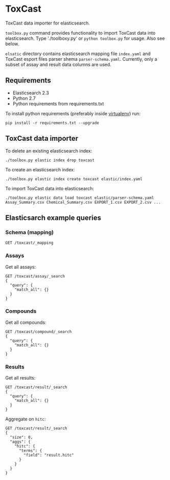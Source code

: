 # ToxCast

ToxCast data importer for elasticsearch.

`toolbox.py` command provides functionality to import ToxCast data into elasticsearch. Type './toolboxy.py' or `python toolbox.py` for usage. Also see below.

`elsatic` directory contains elasticsearch mapping file `index.yaml` and ToxCast esport files parser shema `parser-schema.yaml`. Currently, only a subset of assay and result data columns are used.


## Requirements

- Elasticsearch 2.3
- Python 2.7
- Python requirements from requirements.txt

To install python requirements (preferably inside [virtualenv](https://virtualenv.pypa.io/en/stable/)) run:

    pip install -r requirements.txt --upgrade


## ToxCast data importer

To delete an existing elasticsearch index:

    ./toolbox.py elastic index drop toxcast

To create an elasticsearch index:

    ./toolbox.py elastic index create toxcast elastic/index.yaml

To import ToxCast data into elasticsearch:

    ./toolbox.py elastic data load toxcast elastic/parser-schema.yaml Assay_Summary.csv Chemical_Summary.csv EXPORT_1.csv EXPORT_2.csv ...


## Elasticsarch example queries

### Schema (mapping)

    GET /toxcast/_mapping

### Assays

Get all assays:

    GET /toxcast/assay/_search
    {
      "query": {
        "match_all": {}
      }
    }

### Compounds

Get all compounds:

    GET /toxcast/compound/_search
    {
      "query": {
        "match_all": {}
      }
    }

### Results

Get all results:

    GET /toxcast/result/_search
    {
      "query": {
        "match_all": {}
      }
    }

Aggregate on `hitc`:

    GET /toxcast/result/_search
    {
      "size": 0,  
      "aggs": {
        "hitc": {
          "terms": {
            "field": "result.hitc"
          }
        }
      }
    }
